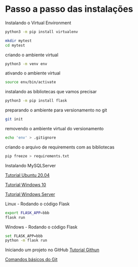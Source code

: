 <h1>Passo a passo das instalações</h1>

Instalando o Virtual Environment 

````sh
python3 -m pip install virtualenv
````

````sh
mkdir mytest
cd mytest
````

criando o ambiente virtual
````sh
python3 -m venv env
````

ativando o ambiente virtual
````sh
source env/bin/activate
````

instalando as bibliotecas que vamos precisar
````sh
python3 -m pip install flask
````

preparando o ambiente para versionamento no git
````sh
git init
````

removendo o ambiente virtual do versionamento
````sh
echo 'env' > .gitignore
````

criando o arquivo de requirements com as bibliotecas
````sh
pip freeze > requirements.txt
````

Instalando MySQLServer

[Tutorial Ubuntu 20.04](https://phoenixnap.com/kb/install-mysql-ubuntu-20-04)

[Tutorial Windows 10](https://www.lifewire.com/how-to-install-mysql-windows-10-4584021)

[Tutorial Windows Server](https://phoenixnap.com/kb/install-mysql-on-windows)


Linux - Rodando o código Flask
````sh
export FLASK_APP=bbb
flask run
````

Windows - Rodando o código Flask
````sh
set FLASK_APP=bbb
python -m flask run
````

Iniciando um projeto no GitHub
[Tutorial Githun](https://docs.github.com/pt/get-started/quickstart/hello-world)

[Comandos básicos do Git](https://comandosgit.github.io)